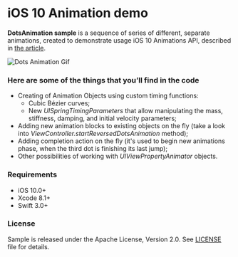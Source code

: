# iOS 10 Animation demo

**DotsAnimation sample** is a sequence of series of different, separate animations, created to demonstrate usage iOS 10 Animations API, described in [the article](http://handsome.is/crafting-delightful-animations-in-ios-10/).

![Dots Animation Gif](https://d2ppvlu71ri8gs.cloudfront.net/items/2m1L241x2e3s092S2p3Q/dots_animation.gif?v=3fa17e11 "Dots Animation")

### Here are some of the things that you’ll find in the code
 
 * Creating of Animation Objects using custom timing functions:
    * Cubic Bézier curves;
    * New *UISpringTimingParameters* that allow manipulating the mass, stiffness, damping, and initial velocity parameters;
 * Adding new animation blocks to existing objects on the fly (take a look into *ViewController.startReversedDotsAnimation* method);
 * Adding completion action on the fly (it's used to begin new animations phase, when the third dot is finishing its last jump);
 * Other possibilities of working with *UIViewPropertyAnimator* objects.
 
### Requirements
- iOS 10.0+
- Xcode 8.1+
- Swift 3.0+

### License

Sample is released under the Apache License, Version 2.0. See [LICENSE](./LICENSE) file for details.



